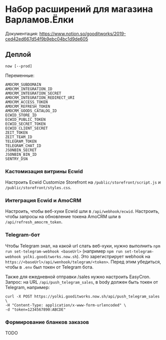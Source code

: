 # Набор расширений для магазина Варламов.Ёлки

Документация: https://www.notion.so/gooditworks/2019-ced42ed667d54f9b9ebc04bc1d9de605

## Деплой

`now [--prod]`

Переменные:

```
AMOCRM_SUBDOMAIN
AMOCRM_INTEGRATION_ID
AMOCRM_INTEGRATION_SECRET
AMOCRM_INTEGRATION_REDIRECT_URI
AMOCRM_ACCESS_TOKEN
AMOCRM_REFRESH_TOKEN
AMOCRM_GOODS_CATALOG_ID
ECWID_STORE_ID
ECWID_PUBLIC_TOKEN
ECWID_SECRET_TOKEN
ECWID_CLIENT_SECRET
ZEIT_TOKEN
ZEIT_TEAM_ID
TELEGRAM_TOKEN
TELEGRAM_CHAT_ID
JSONBIN_SECRET
JSONBIN_BIN_ID
SENTRY_DSN
```

### Кастомизация витрины Ecwid

Настроить Ecwid Customize Storefront на `/public/storefront/script.js` и `/public/storefront/styles.css`.

### Интеграция Ecwid и AmoCRM

Настроить, чтобы веб-хуки Ecwid шли в `/api/webhook/ecwid`.
Настроить, чтобы запросы на обновление токена AmoCRM шли в `/api/refresh_amocrm_token`.

### Telegram-бот

Чтобы Telegram знал, на какой url слать веб-хуки, нужно выполнить `npm run set-telegram-webhook <baseUrl>` (например `npm run set-telegram-webhook yolki.gooditworks.now.sh`).
Это зарегистрирует webhook на `https://<baseUrl>/api/wenhook/telegram/<token>`.
Перед этим убедиться, чтобы в `.env` был токен от Telegram бота.

Также для ежедневной отправки /sales нужно настроить EasyCron. Запрос: на URL `/api/push_telegram_sales`, в body должен быть токен от Telegram, например:

```
curl -X POST https://yolki.gooditworks.now.sh/api/push_telegram_sales \
-H "Content-Type: application/x-www-form-urlencoded" \
-d "token=1234567890:ABCDE"
```

### Формирование бланков заказов

TODO
